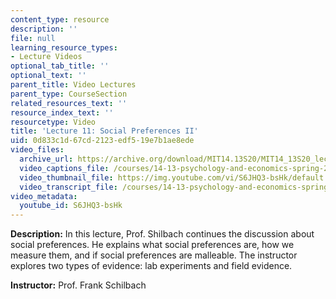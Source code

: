 ```yaml
---
content_type: resource
description: ''
file: null
learning_resource_types:
- Lecture Videos
optional_tab_title: ''
optional_text: ''
parent_title: Video Lectures
parent_type: CourseSection
related_resources_text: ''
resource_index_text: ''
resourcetype: Video
title: 'Lecture 11: Social Preferences II'
uid: 0d833c1d-67cd-2123-edf5-19e7b1ae8ede
video_files:
  archive_url: https://archive.org/download/MIT14.13S20/MIT14_13S20_lec11_300k.mp4
  video_captions_file: /courses/14-13-psychology-and-economics-spring-2020/b64b624d7e75558eba3cd7a275255e70_S6JHQ3-bsHk.vtt
  video_thumbnail_file: https://img.youtube.com/vi/S6JHQ3-bsHk/default.jpg
  video_transcript_file: /courses/14-13-psychology-and-economics-spring-2020/849a0e69099daffb36eab2287a48b460_S6JHQ3-bsHk.pdf
video_metadata:
  youtube_id: S6JHQ3-bsHk
---
```


**Description:** In this lecture, Prof. Shilbach continues the discussion about social preferences. He explains what social preferences are, how we measure them, and if social preferences are malleable. The instructor explores two types of evidence: lab experiments and field evidence.

**Instructor:** Prof. Frank Schilbach
